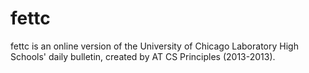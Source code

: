 fettc
=========
fettc is an online version of the University of Chicago Laboratory High Schools' daily bulletin, created by AT CS Principles (2013-2013).
